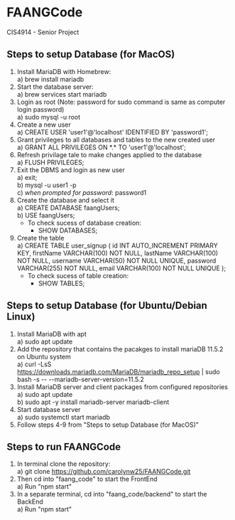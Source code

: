 # FAANGCode
CIS4914 - Senior Project

## Steps to setup Database (for MacOS)
1. Install MariaDB with Homebrew:<br/>
   a) brew install mariadb
2. Start the database server:<br/>
   a) brew services start mariadb
3. Login as root (Note: password for sudo command is same as computer login password)<br/>
   a) sudo mysql -u root
4. Create a new user<br/>
   a) CREATE USER 'user1'@'localhost' IDENTIFIED BY 'password1';
5. Grant privileges to all databases and tables to the new created user<br/>
   a) GRANT ALL PRIVILEGES ON \*.\* TO 'user1'@'localhost';
6. Refresh privilage tale to make changes applied to the database<br/>
   a) FLUSH PRIVILEGES;
7. Exit the DBMS and login as new user<br/>
   a) exit;<br/>
   b) mysql -u user1 -p<br/>
   c) *when prompted for password*: password1
8. Create the database and select it<br/>
   a) CREATE DATABASE faangUsers;<br/>
   b) USE faangUsers;
      - To check sucess of database creation:<br/>
         - SHOW DATABASES;<br/>
10. Create the table<br/>
    a) CREATE TABLE user_signup (
    id INT AUTO_INCREMENT PRIMARY KEY, 
    firstName VARCHAR(100) NOT NULL,
    lastName VARCHAR(100) NOT NULL,
    username VARCHAR(50) NOT NULL UNIQUE,
    password VARCHAR(255) NOT NULL,
    email VARCHAR(100) NOT NULL UNIQUE
   );<br/>
      - To check sucess of table creation: <br/>
         - SHOW TABLES;

## Steps to setup Database (for Ubuntu/Debian Linux)
1. Install MariaDB with apt<br/>
   a) sudo apt update
2. Add the repository that contains the pacakges to install mariaDB 11.5.2 on Ubuntu system<br/>
   a) curl -LsS https://downloads.mariadb.com/MariaDB/mariadb_repo_setup | sudo bash -s -- --mariadb-server-version=11.5.2
3. Install MariaDB server and client packages from configured repositories<br/>
   a) sudo apt update<br/>
   b) sudo apt -y install mariadb-server mariadb-client
4. Start database server<br/>
   a) sudo systemctl start mariadb
5. Follow steps 4-9 from "Steps to setup Database (for MacOS)"<br/>
   
## Steps to run FAANGCode
1. In terminal clone the repository:<br/>
   a) git clone https://github.com/carolynw25/FAANGCode.git
2. Then cd into "faang_code" to start the FrontEnd<br/>
   a) Run "npm start"
3. In a separate terminal, cd into "faang_code/backend" to start the BackEnd<br/>
   a) Run "npm start"
